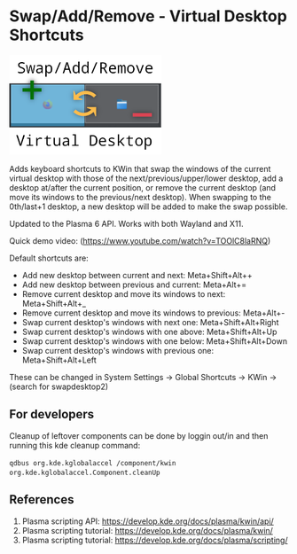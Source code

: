 # Swap/Add/Remove - Virtual Desktop Shortcuts

<img src="logo/logo4_rect.png" height="180"/>

Adds keyboard shortcuts to KWin that swap the windows of the current virtual desktop with those of the next/previous/upper/lower desktop, add a desktop at/after the current position, or remove the current desktop (and move its windows to the previous/next desktop). When swapping to the 0th/last+1 desktop, a new desktop will be added to make the swap possible.

Updated to the Plasma 6 API. Works with both Wayland and X11.

Quick demo video: (https://www.youtube.com/watch?v=TOOlC8laRNQ)

Default shortcuts are:
 - Add new desktop between current and next: Meta+Shift+Alt++
 - Add new desktop between previous and current: Meta+Alt+=
 - Remove current desktop and move its windows to next: Meta+Shift+Alt+_
 - Remove current desktop and move its windows to previous: Meta+Alt+-
 - Swap current desktop's windows with next one: Meta+Shift+Alt+Right
 - Swap current desktop's windows with one above: Meta+Shift+Alt+Up
 - Swap current desktop's windows with one below: Meta+Shift+Alt+Down
 - Swap current desktop's windows with previous one: Meta+Shift+Alt+Left

These can be changed in System Settings → Global Shortcuts → KWin → (search for swapdesktop2)

## For developers

Cleanup of leftover components can be done by loggin out/in and then running this kde cleanup command:

`qdbus org.kde.kglobalaccel /component/kwin org.kde.kglobalaccel.Component.cleanUp`

## References

1. Plasma scripting API: <https://develop.kde.org/docs/plasma/kwin/api/>
2. Plasma scripting tutorial: <https://develop.kde.org/docs/plasma/kwin/>
3. Plasma scripting tutorial: <https://develop.kde.org/docs/plasma/scripting/>
